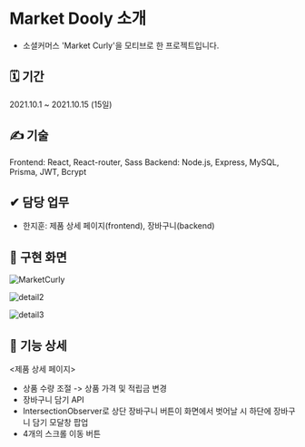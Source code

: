 # Market Dooly 소개
- 소셜커머스 'Market Curly'을 모티브로 한 프로젝트입니다.

## 🗓 기간
2021.10.1 ~ 2021.10.15 (15일)

## ✍ 기술
Frontend: React, React-router, Sass
Backend: Node.js, Express, MySQL, Prisma, JWT, Bcrypt

## ✔ 담당 업무
- 한지훈: 제품 상세 페이지(frontend), 장바구니(backend)

## 🎥 구현 화면
![MarketCurly](https://user-images.githubusercontent.com/87740944/147937219-a5f7733c-89b3-4945-b16b-0152d07b27d8.png)

![detail2](https://user-images.githubusercontent.com/87740944/147937301-074002c1-cf65-4dfe-a346-18c4c77ca915.gif)

![detail3](https://user-images.githubusercontent.com/87740944/147937360-4f217c2a-a063-4936-ac54-a27eb3ec541c.gif)

## 📑 기능 상세
<제품 상세 페이지>
- 상품 수량 조절 -> 상품 가격 및 적립금 변경
- 장바구니 담기 API
- IntersectionObserver로 상단 장바구니 버튼이 화면에서 벗어날 시 하단에 장바구니 담기 모달창 팝업
- 4개의 스크롤 이동 버튼

